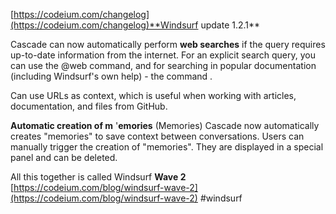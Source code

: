 <!--
date: 2025-01-20T12:14:02
-->

[https://codeium.com/changelog](https://codeium.com/changelog)**Windsurf update 1.2.1** 

Cascade can now automatically perform **web searches**  if the query requires up-to-date information from the internet. For an explicit search query, you can use the @web command, and for searching in popular documentation (including Windsurf's own help) - the command .

Can use URLs as context, which is useful when working with articles, documentation, and files from GitHub.

**Automatic creation of m** '**emories**  (Memories)
Cascade now automatically creates "memories" to save context between conversations. Users can manually trigger the creation of "memories". They are displayed in a special panel and can be deleted.

All this together is called Windsurf **Wave 2** [https://codeium.com/blog/windsurf-wave-2](https://codeium.com/blog/windsurf-wave-2) 
 #windsurf